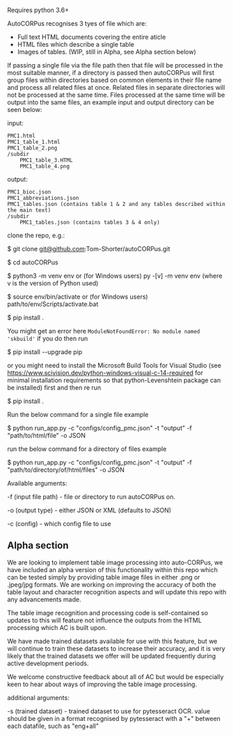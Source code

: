 Requires python 3.6+

AutoCORPus recognises 3 tyes of file which are:

- Full text HTML documents covering the entire aticle
- HTML files which describe a single table
- Images of tables. (WIP, still in Alpha, see Alpha section below)

If passing a single file via the file path then that file will be processed in the most suitable 
manner, if a directory is passed then autoCORPus will first group files within directories based on common elements in 
their file name and process all related files at once. Related files in separate directories will not be processed at 
the same time. Files processed at the same time will be output into the same files, an example input and output directory
can be seen below:

input:

    PMC1.html
    PMC1_table_1.html
    PMC1_table_2.png
    /subdir
        PMC1_table_3.HTML
        PMC1_table_4.png

output:

    PMC1_bioc.json
    PMC1_abbreviations.json
    PMC1_tables.json (contains table 1 & 2 and any tables described within the main text)
    /subdir
        PMC1_tables.json (contains tables 3 & 4 only)
        
clone the repo, e.g.:

$ git clone git@github.com:Tom-Shorter/autoCORPus.git

$ cd autoCORPus

$ python3 -m venv env or (for Windows users) py -[v] -m venv env (where v is the version of Python used)

$ source env/bin/activate or (for Windows users) path/to/env/Scripts/activate.bat

$ pip install .

You might get an error here `ModuleNotFoundError: No module named 'skbuild'` if you do then run 

$ pip install --upgrade pip 

or you might need to install the Microsoft Build Tools for Visual Studio 
(see https://www.scivision.dev/python-windows-visual-c-14-required for minimal installation requirements so that python-Levenshtein package can be installed)
first and then re run 

$ pip install .

Run the below command for a single file example

$ python run_app.py -c "configs/config_pmc.json" -t "output" -f "path/to/html/file" -o JSON

run the below command for a directory of files example

$  python run_app.py -c "configs/config_pmc.json" -t "output" -f "path/to/directory/of/html/files" -o JSON

Available arguments:

-f (input file path) - file or directory to run autoCORPus on.

-o (output type) - either JSON or XML (defaults to JSON)

-c (config) - which config file to use


<h2>Alpha section</h2>

We are looking to implement table image processing into auto-CORPus, we have included an alpha version of this 
functionality within this repo which can be tested simply by providing table image files in either .png or .jpeg/jpg 
formats. We are working on improving the accuracy of both the table layout and character recognition aspects and will
update this repo with any advancements made.

The table image recognition and processing code is self-contained so updates to this will feature not influence the 
outputs from the HTML processing which AC is built upon.

We have made trained datasets available for use with this feature, but we will continue to train these datasets to 
increase their accuracy, and it is very likely that the trained datasets we offer will be updated frequently during
active development periods.

We welcome constructive feedback about all of AC but would be especially keen to hear about ways of improving the table
image processing.

additional arguments:

-s (trained dataset) - trained dataset to use for pytesseract OCR. value should be given in a format
    recognised by pytesseract with a "+" between each datafile, such as "eng+all"


